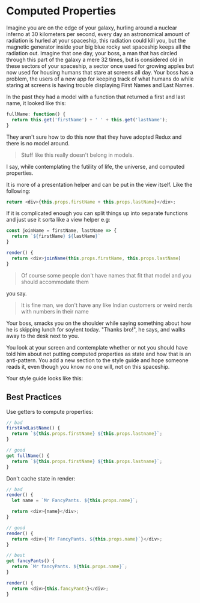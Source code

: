 # Computed Properties

Imagine you are on the edge of your galaxy, hurling around a nuclear inferno at 30 kilometers per second, every day an astronomical amount of radiation is hurled at your spaceship, this radiation could kill you, but the magnetic generator inside your big blue rocky wet spaceship keeps all the radiation out. Imagine that one day, your boss, a man that has circled through this part of the galaxy a mere 32 times, but is considered old in these sectors of your spaceship, a sector once used for growing apples but now used for housing humans that stare at screens all day. Your boss has a problem, the users of a new app for keeping track of what humans do while staring at screens is having trouble displaying First Names and Last Names.

In the past they had a model with a function that returned a first and last name, it looked like this:

```js
fullName: function() {
  return this.get('firstName') + ' ' + this.get('lastName');
}
```

They aren't sure how to do this now that they have adopted Redux and there is no model around.

> Stuff like this really doesn't belong in models.

I say, while contemplating the futility of life, the universe, and computed properties.

It is more of a presentation helper and can be put in the view itself. Like the following:  

```js
return <div>{this.props.firstName + this.props.lastName}</div>;
```

If it is complicated enough you can split things up into separate functions and just use it sorta like a view helper e.g:

```js
const joinName = firstName, lastName => {
  return `${firstName} ${lastName}`
}

render() {
  return <div>joinName(this.props.firstName, this.props.lastName)
}
```

> Of course some people don't have names that fit that model and you should accommodate them

you say.

> It is fine man, we don't have any like Indian customers or weird nerds with numbers in their name

Your boss, smacks you on the shoulder while saying something about how he is skipping lunch for soylent today. "Thanks bro!", he says, and walks away to the desk next to you.

You look at your screen and contemplate whether or not you should have told him about not putting computed properties as state and how that is an anti-pattern. You add a new section to the style guide and hope someone reads it, even though you know no one will, not on this spaceship.

Your style guide looks like this:

## Best Practices

Use getters to compute properties:

```js
// bad
firstAndLastName() {
  return `${this.props.firstName} ${this.props.lastname}`;
}

// good
get fullName() {
  return `${this.props.firstName} ${this.props.lastname}`;
}
```

Don't cache state in render:

```js
// bad
render() {
  let name = `Mr FancyPants. ${this.props.name}`;

  return <div>{name}</div>;
}

// good
render() {
  return <div>{`Mr FancyPants. ${this.props.name}`}</div>;
}

// best
get fancyPants() {
  return `Mr fancyPants. ${this.props.name}`;
}

render() {
  return <div>{this.fancyPants}</div>;
}
```

